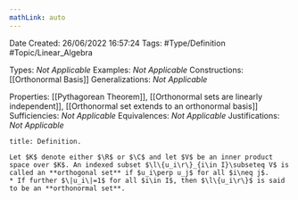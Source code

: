 ```yaml
---
mathLink: auto
---
```


<div class="topSpace"></div>

Date Created: 26/06/2022 16:57:24
Tags: #Type/Definition #Topic/Linear_Algebra

Types: _Not Applicable_
Examples: _Not Applicable_
Constructions: [[Orthonormal Basis]]
Generalizations: _Not Applicable_

Properties: [[Pythagorean Theorem]], [[Orthonormal sets are linearly independent]], [[Orthonormal set extends to an orthonormal basis]]
Sufficiencies: _Not Applicable_
Equivalences: _Not Applicable_
Justifications: _Not Applicable_

``` ad-Definition
title: Definition.

Let $K$ denote either $\R$ or $\C$ and let $V$ be an inner product space over $K$. An indexed subset $\l\{u_i\r\}_{i\in I}\subseteq V$ is called an **orthogonal set** if $u_i\perp u_j$ for all $i\neq j$.
* If further $\|u_i\|=1$ for all $i\in I$, then $\l\{u_i\r\}$ is said to be an **orthonormal set**.

```
